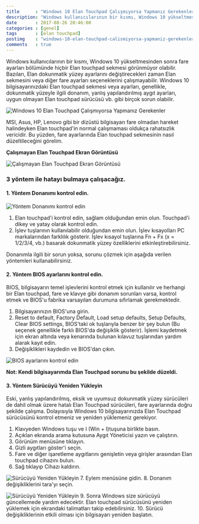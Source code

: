 ```yaml
---
title      : "Windows 10 Elan Touchpad Çalışmıyorsa Yapmanız Gerekenler"
description: "Windows kullanıcılarının bir kısmı, Windows 10 yükseltmesinden sonra fare ayarları bölümünde hiçbir Elan touchpad sekmesi görünmüyor olabilir."
date       : 2017-08-26 20:46:00
categories : [genel]
tags       : [elan touchpad]
postimg    : "windows-10-elan-touchpad-calismiyorsa-yapmaniz-gerekenler.png"
comments   : true
---
```


Windows kullanıcılarının bir kısmı, Windows 10 yükseltmesinden sonra fare ayarları bölümünde hiçbir Elan touchpad sekmesi görünmüyor olabilir. Bazıları, Elan dokunmatik yüzey ayarlarını değiştirecekleri zaman Elan sekmesini veya diğer fare ayarları seçeneklerini çalışmayabilir. Windows 10 bilgisayarınızdaki Elan touchpad sekmesi veya ayarları, genellikle, dokunmatik yüzeyle ilgili donanım, yanlış yapılandırılmış aygıt ayarları, uygun olmayan Elan touchpad sürücüsü vb. gibi birçok sorun olabilir.

![Windows 10 Elan Touchpad Çalışmıyorsa Yapmanız Gerekenler](https://ahmetcadirci.com.tr/images/galeri/windows-10-elan-touchpad-calismiyorsa-yapmaniz-gerekenler-6.png "Windows 10 Elan Touchpad Çalışmıyorsa Yapmanız Gerekenler")

MSI, Asus, HP, Lenovo gibi bir dizüstü bilgisayarı fare olmadan hareket halindeyken Elan touchpad'in normal çalışmaması oldukça rahatsızlık vericidir. Bu yüzden, fare ayarlarında Elan touchpad sekmesinin nasıl düzeltileceğini görelim.

**Çalışmayan Elan Touchpad Ekran Görüntüsü**

![Çalışmayan Elan Touchpad Ekran Görüntüsü](https://ahmetcadirci.com.tr/images/galeri/windows-10-elan-touchpad-calismiyorsa-yapmaniz-gerekenler-1.png "Çalışmayan Elan Touchpad Ekran Görüntüsü")

### 3 yöntem ile hatayı bulmaya çalışacağız.

#### 1. Yöntem Donanımı kontrol edin.

![Yöntem Donanımı kontrol edin](https://ahmetcadirci.com.tr/images/galeri/windows-10-elan-touchpad-calismiyorsa-yapmaniz-gerekenler-2.png "Yöntem Donanımı kontrol edin")

1. Elan touchpad'i kontrol edin, sağlam olduğundan emin olun. Touchpad'i dikey ve yatay olarak kontrol edin.
2. İşlev tuşlarının kullanılabilir olduğundan emin olun. İşlev kısayolları PC markalarından farklılık gösterir. İşlev kısayol tuşlarına Fn + Fx (x = 1/2/3/4, vb.) basarak dokunmatik yüzey özelliklerini etkinleştirebilirsiniz. 

Donanımla ilgili bir sorun yoksa, sorunu çözmek için aşağıda verilen yöntemleri kullanabilirsiniz.


#### 2. Yöntem BIOS ayarlarını kontrol edin.

BIOS, bilgisayarın temel işlevlerini kontrol etmek için kullanılır ve herhangi bir Elan touchpad, fare ve klavye gibi donanım sorunları varsa, kontrol etmek ve BIOS'u fabrika varsayılan durumuna sıfırlamak gerekmektedir.

1. Bilgisayarınızın BIOS'una girin.
2. Reset to default, Factory Default, Load setup defaults, Setup Defaults, Clear BIOS settings, BIOS'taki ok tuşlarıyla benzer bir şey bulun (Bu seçenek genellikle farklı BIOS'da değişiklik gösterir). İşlemi kaydetmek için ekran altında veya kenarında bulunan kılavuz tuşlarından yardım alarak kayıt edin.
3. Değişiklikleri kaydedin ve BIOS'dan çıkın.

![BIOS ayarlarını kontrol edin](https://ahmetcadirci.com.tr/images/galeri/windows-10-elan-touchpad-calismiyorsa-yapmaniz-gerekenler-3.png "BIOS ayarlarını kontrol edin")

**Not: Kendi bilgisayarımda Elan Touchpad sorunu bu şekilde düzeldi.**


#### 3. Yöntem Sürücüyü Yeniden Yükleyin

Eski, yanlış yapılandırılmış, eksik ve uyumsuz dokunmatik yüzey sürücüleri de dahil olmak üzere hatalı Elan Touchpad sürücüleri, fare ayarlarında doğru şekilde çalışma. Dolayısıyla Windows 10 bilgisayarınızda Elan Touchpad sürücüsünü kontrol etmeniz ve yeniden yüklemeniz gerekiyor.

1. Klavyeden Windows tuşu ve I (Win + I)tuşuna birlikte basın.
2. Açıklan ekranda arama kutusuna Aygıt Yöneticisi yazın ve çalıştırın.
3. Görünüm menüsüne tıklayın.
4. Gizli aygıtları göster'i seçin.
5. Fare ve diğer işaretleme aygıtlarını genişletin veya girişler arasından Elan touchpad cihazını bulun.
6. Sağ tıklayıp Cihazı kaldırın.

![Sürücüyü Yeniden Yükleyin](https://ahmetcadirci.com.tr/images/galeri/windows-10-elan-touchpad-calismiyorsa-yapmaniz-gerekenler-4.png "Sürücüyü Yeniden Yükleyin")
7. Eylem menüsüne gidin.
8. Donanım değişikliklerini tara'yı seçin.

![Sürücüyü Yeniden Yükleyin](https://ahmetcadirci.com.tr/images/galeri/windows-10-elan-touchpad-calismiyorsa-yapmaniz-gerekenler-5.png "Sürücüyü Yeniden Yükleyin")
9. Sonra Windows size sürücüyü güncellemede yardım edecektir. Elan touchpad sürücüsünü yeniden yüklemek için ekrandaki talimatları takip edebilirsiniz.
10. Sürücü değişikliklerinin etkili olması için bilgisayarı yeniden başlatın.